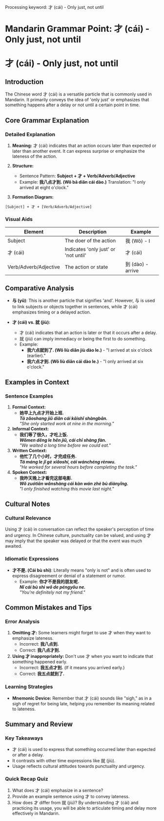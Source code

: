 Processing keyword: 才 (cái) - Only just, not until
# Mandarin Grammar Point: 才 (cái) - Only just, not until
# 才 (cái) - Only just, not until
## Introduction
The Chinese word 才 (cái) is a versatile particle that is commonly used in Mandarin. It primarily conveys the idea of 'only just' or emphasizes that something happens after a delay or not until a certain point in time.
## Core Grammar Explanation
### Detailed Explanation
1. **Meaning:** 才 (cái) indicates that an action occurs later than expected or later than another event. It can express surprise or emphasize the lateness of the action.
   
2. **Structure:** 
   - Sentence Pattern: **Subject + 才 + Verb/Adverb/Adjective**
   - Example: **我八点才到. (Wǒ bā diǎn cái dào.)** Translation: "I only arrived at eight o'clock."
3. **Formation Diagram:**
```
[Subject] + 才 + [Verb/Adverb/Adjective]
```
### Visual Aids
| Element           | Description                      | Example                       |
|-------------------|----------------------------------|-------------------------------|
| Subject           | The doer of the action           | 我 (Wǒ) - I                   |
| 才 (cái)         | Indicates 'only just' or 'not until' | 才 (cái)                     |
| Verb/Adverb/Adjective | The action or state           | 到 (dào) - arrive             |
## Comparative Analysis
- **与 (yǔ)**: This is another particle that signifies 'and'. However, 与 is used to link subjects or objects together in sentences, while 才 (cái) emphasizes timing or a delayed action.
  
- **才 (cái) vs. 就 (jiù):** 
  - 才 (cái) indicates that an action is later or that it occurs after a delay.
  - 就 (jiù) can imply immediacy or being the first to do something. 
  - Example: 
    - **我六点就到了. (Wǒ liù diǎn jiù dào le.)** - "I arrived at six o'clock (earlier)."
    - **我六点才到. (Wǒ liù diǎn cái dào le.)** - "I only arrived at six o'clock."
## Examples in Context
### Sentence Examples
1. **Formal Context:**
   - **她早上九点才开始上班.**  
     ***Tā zǎoshang jiǔ diǎn cái kāishǐ shàngbān.***  
     *"She only started work at nine in the morning."*
2. **Informal Context:**
   - **我们等了很久，才吃上饭.**  
     ***Wǒmen děng le hěn jiǔ, cái chī shàng fàn.***  
     *"We waited a long time before we could eat."*
3. **Written Context:**
   - **他忙了几个小时，才完成任务.**  
     ***Tā máng le jǐ gè xiǎoshí, cái wánchéng rènwu.***  
     *"He worked for several hours before completing the task."*
4. **Spoken Context:**
   - **我昨天晚上才看完这部电影.**  
     ***Wǒ zuótiān wǎnshàng cái kàn wán zhè bù diànyǐng.***  
     *"I only finished watching this movie last night."*
## Cultural Notes
### Cultural Relevance
Using 才 (cái) in conversation can reflect the speaker's perception of time and urgency. In Chinese culture, punctuality can be valued, and using 才 may imply that the speaker was delayed or that the event was much awaited.
### Idiomatic Expressions
- **才不是. (Cái bù shì)**: Literally means "only is not" and is often used to express disagreement or denial of a statement or rumor.
  - Example: **你才不是我的朋友呢.**  
    ***Nǐ cái bù shì wǒ de péngyǒu ne.***  
    *"You're definitely not my friend."*
## Common Mistakes and Tips
### Error Analysis
1. **Omitting 才:** Some learners might forget to use 才 when they want to emphasize lateness.
   - Incorrect: **我八点到.**
   - Correct: **我八点才到.**
2. **Using 才 inappropriately:** Don't use 才 when you want to indicate that something happened early.
   - Incorrect: **我五点才到.** (If it means you arrived early.)
   - Correct: **我五点就到了.** 
### Learning Strategies
- **Mnemonic Device:** Remember that 才 (cái) sounds like "sigh," as in a sigh of regret for being late, helping you remember its meaning related to lateness. 
## Summary and Review
### Key Takeaways
- 才 (cái) is used to express that something occurred later than expected or after a delay.
- It contrasts with other time expressions like 就 (jiù).
- Usage reflects cultural attitudes towards punctuality and urgency.
### Quick Recap Quiz
1. What does 才 (cái) emphasize in a sentence?
2. Provide an example sentence using 才 to convey lateness.
3. How does 才 differ from 就 (jiù)?
By understanding 才 (cái) and practicing its usage, you will be able to articulate timing and delay more effectively in Mandarin.
